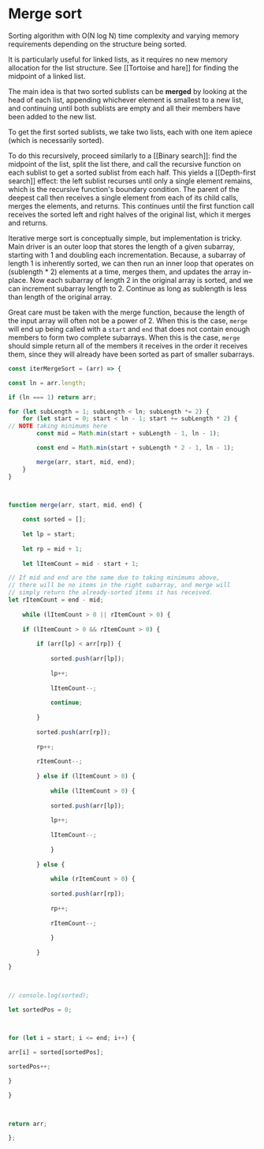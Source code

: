 # Merge sort

Sorting algorithm with O(N log N) time complexity and varying memory requirements depending on the structure being sorted.

It is particularly useful for linked lists, as it requires no new memory allocation for the list structure.  See [[Tortoise and hare]] for finding the midpoint of a linked list.

The main idea is that two sorted sublists can be **merged** by looking at the head of each list, appending whichever element is smallest to a new list, and continuing until both sublists are empty and all their members have been added to the new list.

To get the first sorted sublists, we take two lists, each with one item apiece (which is necessarily sorted).

To do this recursively, proceed similarly to a [[Binary search]]: find the midpoint of the list, split the list there, and call the recursive function on each sublist to get a sorted sublist from each half.  This yields a [[Depth-first search]] effect: the left sublist recurses until only a single element remains, which is the recursive function's boundary condition.  The parent of the deepest call then receives a single element from each of its child calls, merges the elements, and returns.  This continues until the first function call receives the sorted left and right halves of the original list, which it merges and returns.

Iterative merge sort is conceptually simple, but implementation is tricky.  Main driver is an outer loop that stores the length of a given subarray, starting with 1 and doubling each incrementation.  Because, a subarray of length 1 is inherently sorted, we can then run an inner loop that operates on (sublength * 2) elements at a time, merges them, and updates the array in-place.  Now each subarray of length 2 in the original array is sorted, and we can increment subarray length to 2.  Continue as long as sublength is less than length of the original array.

Great care must be taken with the merge function, because the length of the input array will often not be a power of 2.  When this is the case, `merge` will end up being called with a `start` and `end` that does not contain enough members to form two complete subarrays.  When this is the case, `merge` should simple return all of the members it receives in the order it receives them, since they will already have been sorted as part of smaller subarrays.

```javascript
const iterMergeSort = (arr) => {

const ln = arr.length;

if (ln === 1) return arr;

for (let subLength = 1; subLength < ln; subLength *= 2) {
	for (let start = 0; start < ln - 1; start += subLength * 2) {
// NOTE taking minimums here
		const mid = Math.min(start + subLength - 1, ln - 1);

		const end = Math.min(start + subLength * 2 - 1, ln - 1);

		merge(arr, start, mid, end);
	}
}

  

function merge(arr, start, mid, end) {

	const sorted = [];
	
	let lp = start;
	
	let rp = mid + 1;
	
	let lItemCount = mid - start + 1;

// If mid and end are the same due to taking minimums above,
// there will be no items in the right subarray, and merge will
// simply return the already-sorted items it has received.
let rItemCount = end - mid;
	
	while (lItemCount > 0 || rItemCount > 0) {
	
	if (lItemCount > 0 && rItemCount > 0) {
	
		if (arr[lp] < arr[rp]) {
		
			sorted.push(arr[lp]);
			
			lp++;
			
			lItemCount--;
			
			continue;
		
		}
	
		sorted.push(arr[rp]);
		
		rp++;
		
		rItemCount--;
		
		} else if (lItemCount > 0) {
		
			while (lItemCount > 0) {
			
			sorted.push(arr[lp]);
			
			lp++;
			
			lItemCount--;
			
			}
		
		} else {
		
			while (rItemCount > 0) {
			
			sorted.push(arr[rp]);
			
			rp++;
			
			rItemCount--;
			
			}
		
		}

}

  

// console.log(sorted);

let sortedPos = 0;

  

for (let i = start; i <= end; i++) {

arr[i] = sorted[sortedPos];

sortedPos++;

}

}

  

return arr;

};
```